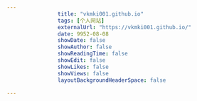 ---
                title: "vkmki001.github.io"
                tags: [个人网站]
                externalUrl: "https://vkmki001.github.io/"
                date: 9952-08-08
                showDate: false
                showAuthor: false
                showReadingTime: false
                showEdit: false
                showLikes: false
                showViews: false
                layoutBackgroundHeaderSpace: false
                ---


